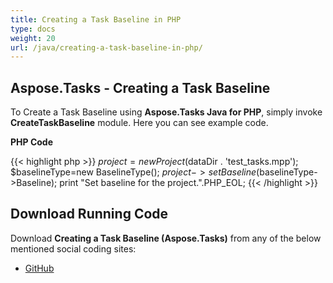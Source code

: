 ```yaml
---
title: Creating a Task Baseline in PHP
type: docs
weight: 20
url: /java/creating-a-task-baseline-in-php/
---
```


## **Aspose.Tasks - Creating a Task Baseline**
To Create a Task Baseline using **Aspose.Tasks Java for PHP**, simply invoke **CreateTaskBaseline** module. Here you can see example code.

**PHP Code**

{{< highlight php >}}
$project = new Project($dataDir . 'test_tasks.mpp');
$baselineType=new BaselineType();
$project->setBaseline($baselineType->Baseline);
print "Set baseline for the project.".PHP_EOL;
{{< /highlight >}}

## **Download Running Code**
Download **Creating a Task Baseline (Aspose.Tasks)** from any of the below mentioned social coding sites:

- [GitHub](https://github.com/aspose-tasks/Aspose.Tasks-for-Java/blob/master/Plugins/Aspose_Tasks_Java_for_PHP/src/aspose/tasks/WorkingWithTaskBaselines/CreateTaskBaseline.php)
